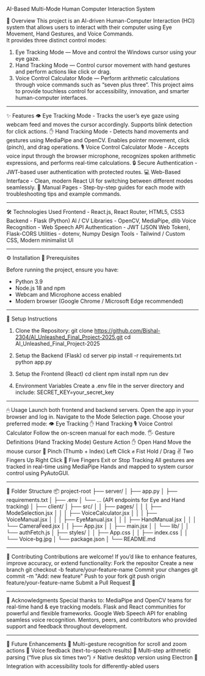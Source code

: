 AI-Based Multi-Mode Human Computer Interaction System

🧩 Overview
This project is an AI-driven Human-Computer Interaction (HCI) system that allows users to interact with their computer using Eye Movement, Hand Gestures, and Voice Commands.  
It provides three distinct control modes:
1. Eye Tracking Mode — Move and control the Windows cursor using your eye gaze.  
2. Hand Tracking Mode — Control cursor movement with hand gestures and perform actions like click or drag.  
3. Voice Control Calculator Mode — Perform arithmetic calculations through voice commands such as “seven plus three”.
This project aims to provide touchless control for accessibility, innovation, and smarter human-computer interfaces.

---

✨ Features
👁 Eye Tracking Mode - Tracks the user’s eye gaze using webcam feed and moves the cursor accordingly. Supports blink detection for click actions. 
✋ Hand Tracking Mode - Detects hand movements and gestures using MediaPipe and OpenCV. Enables pointer movement, click (pinch), and drag operations. 
🎙 Voice Control Calculator Mode - Accepts voice input through the browser microphone, recognizes spoken arithmetic expressions, and performs real-time calculations. 
🔒 Secure Authentication - JWT-based user authentication with protected routes. 
💻 Web-Based Interface - Clean, modern React UI for switching between different modes seamlessly. 
📖 Manual Pages - Step-by-step guides for each mode with troubleshooting tips and example commands. 

---

 🛠 Technologies Used
 Frontend - React.js, React Router, HTML5, CSS3 
 Backend - Flask (Python) 
 AI / CV Libraries - OpenCV, MediaPipe, dlib 
 Voice Recognition - Web Speech API
 Authentication - JWT (JSON Web Token), Flask-CORS 
 Utilities - dotenv, Numpy 
 Design Tools - Tailwind / Custom CSS, Modern minimalist UI 

---

⚙ Installation
🔧 Prerequisites

Before running the project, ensure you have:
- Python 3.9
- Node.js 18 and npm
- Webcam and Microphone access enabled
- Modern browser (Google Chrome / Microsoft Edge recommended)

---

🧱 Setup Instructions
 1. Clone the Repository:
git clone https://github.com/Bishal-2304/AI_Unleashed_Final_Project-2025.git
cd AI_Unleashed_Final_Project-2025

2. Setup the Backend (Flask)
cd server
pip install -r requirements.txt
python app.py

3. Setup the Frontend (React)
cd client
npm install
npm run dev

4. Environment Variables
Create a .env file in the server directory and include:
SECRET_KEY=your_secret_key

---

🖱 Usage
Launch both frontend and backend servers.
Open the app in your browser and log in.
Navigate to the Mode Selection page.
Choose your preferred mode:
👁 Eye Tracking
✋ Hand Tracking
🎙 Voice Control Calculator
Follow the on-screen manual for each mode.
🖐 Gesture Definitions (Hand Tracking Mode)
Gesture	Action
✋ Open Hand	Move the mouse cursor
🤏 Pinch (Thumb + Index)	Left Click
✊ Fist	Hold / Drag
✌ Two Fingers Up	Right Click
🖖 Five Fingers	Exit or Stop Tracking
All gestures are tracked in real-time using MediaPipe Hands and mapped to system cursor control using PyAutoGUI.

---

📂 Folder Structure
📦 project-root
├── server/
│   ├── app.py
│   ├── requirements.txt
│   ├── .env
│   └── ... (API endpoints for Eye and Hand tracking)
│
├── client/
│   ├── src/
│   │   ├── pages/
│   │   │   ├── ModeSelection.jsx
│   │   │   ├── VoiceCalculator.jsx
│   │   │   ├── VoiceManual.jsx
│   │   │   ├── EyeManual.jsx
│   │   │   ├── HandManual.jsx
│   │   │   └── CameraFeed.jsx
│   │   ├── App.jsx
│   │   ├── main.jsx
│   │   └── lib/
│   │       └── authFetch.js
│   ├── styles/
│   │   ├── App.css
│   │   ├── index.css
│   │   └── Voice-bg.jpg
│   └── package.json
│
└── README.md

---

🤝 Contributing
Contributions are welcome!
If you’d like to enhance features, improve accuracy, or extend functionality:
Fork the repositor
Create a new branch
git checkout -b feature/your-feature-name
Commit your changes
git commit -m "Add: new feature"
Push to your fork
git push origin feature/your-feature-name
Submit a Pull Request 🚀

---

🙏 Acknowledgments
Special thanks to:
MediaPipe and OpenCV teams for real-time hand & eye tracking models.
Flask and React communities for powerful and flexible frameworks.
Google Web Speech API for enabling seamless voice recognition.
Mentors, peers, and contributors who provided support and feedback throughout development.

---

🧠 Future Enhancements
📡 Multi-gesture recognition for scroll and zoom actions
💬 Voice feedback (text-to-speech results)
🧾 Multi-step arithmetic parsing (“five plus six times two”)
⚡ Native desktop version using Electron
🤖 Integration with accessibility tools for differently-abled users
